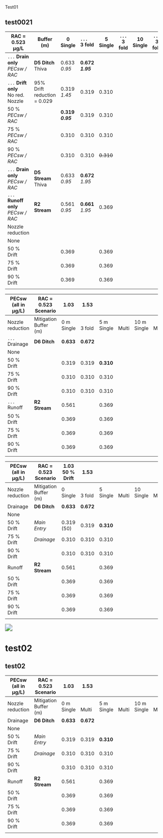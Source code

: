 Test01



## test0021

| RAC =<br/>0.523 μg/L                     | Buffer (m)                      | 0 <br/>Single             | ` ... `<br/>3 fold       | 5 <br/>Single | ` ... `<br/>3 fold | 10<br/>Single | ` ... `<br/>3 fold | 20<br/>Single | ` ... `<br/>3 fold |
| ---------------------------------------- | ------------------------------- | ------------------------- | :----------------------- | ------------- | ------------------ | ------------- | ------------------ | ------------- | ------------------ |
| ` ... ` **Drain only**<br/> *PECsw / RAC* | **D5 Ditch** <br/>Thiva         | 0.633<br/>*0.95*          | **0.672**<br/>***1.95*** |               |                    |               |                    |               |                    |
| ` ... ` **Drift only**<br/>No red. Nozzle | 95% Drift<br/>reduction = 0.029 | 0.319<br/>*1.45*          | 0.319                    | 0.310         |                    |               |                    |               |                    |
| 50 %<br/> *PECsw / RAC*                  |                                 | **0.319** <br/>***0.95*** | 0.319                    | 0.310         |                    |               |                    |               |                    |
| 75 %<br/> *PECsw / RAC*                  |                                 | 0.310                     | 0.310                    | 0.310         |                    |               |                    |               |                    |
| 90 %<br/> *PECsw / RAC*                  |                                 | 0.310                     | 0.310                    | ~~0.310~~     |                    |               |                    |               |                    |
| ` ... ` **Drain only**<br/> *PECsw / RAC* | **D5 Stream** <br/>Thiva        | 0.633<br/>*0.95*          | **0.672**<br/>*1.95*     |               |                    |               |                    |               |                    |
| ` ... ` **Runoff only**<br/> *PECsw / RAC* | **R2 Stream**<br/>              | 0.561<br/>*0.95*          | **0.661**<br/>*1.95*     | 0.369         |                    |               |                    |               |                    |
| Nozzle reduction                         |                                 |                           |                          |               |                    |               |                    |               |                    |
| None                                     |                                 |                           |                          |               |                    |               |                    |               |                    |
| 50 % Drift                               |                                 | 0.369                     |                          | 0.369         |                    |               |                    |               |                    |
| 75 % Drift                               |                                 | 0.369                     |                          | 0.369         |                    |               |                    |               |                    |
| 90 % Drift                               |                                 | 0.369                     |                          | 0.369         |                    |               |                    |               |                    |
|                                          |                                 |                           |                          |               |                    |               |                    |               |                    |



| PECsw<br/>(all in µg/L) | RAC  = 0.523<br/>Scenario | 1.03<br/>      | 1.53<br/>   |                |            |                 |            |                 |            |
| ----------------------- | ------------------------- | -------------- | ----------- | -------------- | ---------- | --------------- | ---------- | --------------- | ---------- |
| Nozzle<br/>reduction    | Mitigation<br/>Buffer (m) | 0 m<br/>Single | <br/>3 fold | 5 m<br/>Single | <br/>Multi | 10 m<br/>Single | <br/>Multi | 20 m<br/>Single | <br/>Multi |
| ` ... ` Drainage        | **D6 Ditch**              | **0.633**      | **0.672**   |                |            |                 |            |                 |            |
| None                    |                           |                |             |                |            |                 |            |                 |            |
| 50 % Drift              |                           | 0.319          | 0.319       | **0.310**      |            |                 |            |                 |            |
| 75 % Drift              |                           | 0.310          | 0.310       | 0.310          |            |                 |            |                 |            |
| 90 % Drift              |                           | 0.310          | 0.310       | 0.310          |            |                 |            |                 |            |
| ` ... ` Runoff          | **R2 Stream**             | 0.561          |             | 0.369          |            |                 |            |                 |            |
| 50 % Drift              |                           | 0.369          |             | 0.369          |            |                 |            |                 |            |
| 75 % Drift              |                           | 0.369          |             | 0.369          |            |                 |            |                 |            |
| 90 % Drift              |                           | 0.369          |             | 0.369          |            |                 |            |                 |            |
|                         |                           |                |             |                |            |                 |            |                 |            |









| PECsw<br/>(all in µg/L) | RAC  = 0.523<br/>Scenario | 1.03<br/>50 % Drift | 1.53<br/>   |              |            |               |            |               |            |               |            |
| ----------------------- | ------------------------- | ------------------- | ----------- | ------------ | ---------- | ------------- | ---------- | ------------- | ---------- | ------------- | ---------- |
| Nozzle<br/>reduction    | Mitigation<br/>Buffer (m) | 0<br/>Single        | <br/>3 fold | 5<br/>Single | <br/>Multi | 10<br/>Single | <br/>Multi | 15<br/>Single | <br/>Multi | 20<br/>Single | <br/>Multi |
| Drainage                | **D6 Ditch**              | **0.633**           | **0.672**   |              |            |               |            |               |            |               |            |
| None                    |                           |                     |             |              |            |               |            |               |            |               |            |
| 50 % Drift              | *Main Entry*              | 0.319 (50)          | 0.319       | **0.310**    |            |               |            |               |            |               |            |
| 75 % Drift              | *Drainage*                | 0.310               | 0.310       | 0.310        |            |               |            |               |            |               |            |
| 90 % Drift              |                           | 0.310               | 0.310       | 0.310        |            |               |            |               |            |               |            |
| Runoff                  | **R2 Stream**             | 0.561               |             | 0.369        |            |               |            |               |            |               |            |
| 50 % Drift              |                           | 0.369               |             | 0.369        |            |               |            |               |            |               |            |
| 75 % Drift              |                           | 0.369               |             | 0.369        |            |               |            |               |            |               |            |
| 90 % Drift              |                           | 0.369               |             | 0.369        |            |               |            |               |            |               |            |
|                         |                           |                     |             |              |            |               |            |               |            |               |            |

<img src="C:\transfer\RRP1700198\DGR00\Fs3\PMT00\R00IAF01\R00IAF01\PECsw-IAF-R2S-16.png" style="zoom: 150%;" />

# test02



## test02

| PECsw<br/>(all in µg/L) | RAC  = 0.523<br/>Scenario | 1.03<br/>      | 1.53<br/>  |                |            |                 |            |                 |            |
| ----------------------- | ------------------------- | -------------- | ---------- | -------------- | ---------- | --------------- | ---------- | --------------- | ---------- |
| Nozzle<br/>reduction    | Mitigation<br/>Buffer (m) | 0 m<br/>Single | <br/>Multi | 5 m<br/>Single | <br/>Multi | 10 m<br/>Single | <br/>Multi | 20 m<br/>Single | <br/>Multi |
| Drainage                | **D6 Ditch**              | **0.633**      | **0.672**  |                |            |                 |            |                 |            |
| None                    |                           |                |            |                |            |                 |            |                 |            |
| 50 % Drift              | *Main Entry*              | 0.319          | 0.319      | **0.310**      |            |                 |            |                 |            |
| 75 % Drift              | *Drainage*                | 0.310          | 0.310      | 0.310          |            |                 |            |                 |            |
| 90 % Drift              |                           | 0.310          | 0.310      | 0.310          |            |                 |            |                 |            |
| Runoff                  | **R2 Stream**             | 0.561          |            | 0.369          |            |                 |            |                 |            |
| 50 % Drift              |                           | 0.369          |            | 0.369          |            |                 |            |                 |            |
| 75 % Drift              |                           | 0.369          |            | 0.369          |            |                 |            |                 |            |
| 90 % Drift              |                           | 0.369          |            | 0.369          |            |                 |            |                 |            |
|                         |                           |                |            |                |            |                 |            |                 |            |

